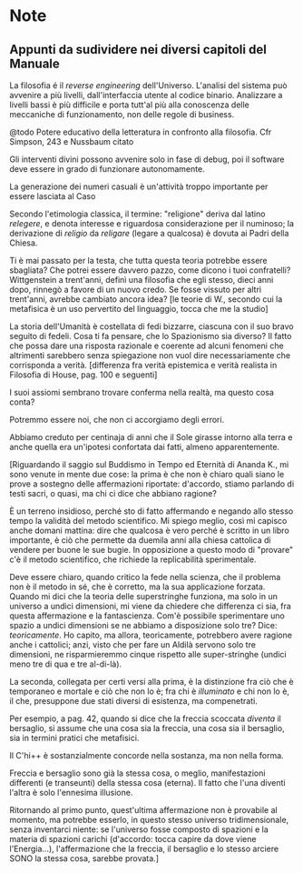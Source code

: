 # Note­
## Appunti da sudividere nei diversi capitoli del Manuale


La filosofia é il *reverse engineering* dell\'Universo.
L\'analisi del sistema può avvenire a più livelli, dall\'interfaccia
utente al codice binario.
Analizzare a livelli bassi è più difficile e porta tutt\'al più alla
conoscenza delle meccaniche di funzionamento, non delle regole di
business.

@todo Potere educativo della letteratura in confronto alla filosofia. 
Cfr Simpson, 243 e Nussbaum citato

Gli interventi divini possono avvenire solo in fase di debug, poi il
software deve essere in grado di funzionare autonomamente.

La generazione dei numeri casuali è un\'attività troppo importante per
essere lasciata al Caso

Secondo l'etimologia classica, il termine: "religione" deriva dal latino
*relegere*, e denota interesse e riguardosa considerazione per il
numinoso; la derivazione di *religio* da *religare* (legare a qualcosa)
è dovuta ai Padri della Chiesa.


Ti è mai passato per la testa, che tutta questa teoria potrebbe essere
sbagliata?
Che potrei essere davvero pazzo, come dicono i tuoi confratelli?
Wittgenstein a trent\'anni, definì una filosofia che egli stesso, dieci
anni dopo, rinnegò a favore di un nuovo credo. Se fosse vissuto per
altri trent\'anni, avrebbe cambiato ancora idea?
\[le teorie di W., secondo cui la metafisica è un uso pervertito del
linguaggio, tocca che me la studio\]

La storia dell\'Umanità è costellata di fedi bizzarre, ciascuna con il
suo bravo seguito di fedeli.
Cosa ti fa pensare, che lo Spazionismo sia diverso?
Il fatto che possa dare una risposta razionale e coerente ad alcuni
fenomeni che altrimenti sarebbero senza spiegazione non vuol dire
necessariamente che corrisponda a verità.
\[differenza fra verità epistemica e verità realista in Filosofia di
House, pag. 100 e seguenti\]

I suoi assiomi sembrano trovare conferma nella realtà, ma questo cosa
conta?

Potremmo essere noi, che non ci accorgiamo degli errori.

Abbiamo creduto per centinaja di anni che il Sole girasse intorno alla
terra e anche quella era un\'ipotesi confortata dai fatti, almeno
apparentemente.


\[Riguardando il saggio sul Buddismo in Tempo ed Eternità di Ananda K.,
mi sono venute in mente due cose: la prima è che non è chiaro quali
siano le prove a sostegno delle affermazioni riportate: d\'accordo,
stiamo parlando di testi sacri, o quasi, ma chi ci dice che abbiano
ragione?

È un terreno insidioso, perché sto di fatto affermando e negando allo
stesso tempo la validità del metodo scientifico. Mi spiego meglio, così
mi capisco anche domani mattina: dire che qualcosa è vero perché è
scritto in un libro importante, è ciò che permette da duemila anni alla
chiesa cattolica di vendere per buone le sue bugie. In opposizione a
questo modo di \"provare\" c\'è il metodo scientifico, che richiede la
replicabilità sperimentale.

Deve essere chiaro, quando critico la fede nella scienza, che il
problema non è il metodo in sé, che è corretto, ma la sua applicazione
forzata. Quando mi dici che la teoria delle superstringhe funziona, ma
solo in un universo a undici dimensioni, mi viene da chiedere che
differenza ci sia, fra questa affermazione e la fantascienza. Com\'è
possibile sperimentare uno spazio a undici dimensioni se ne abbiamo a
disposizione solo tre? Dice: *teoricamente*. Ho capito, ma allora,
teoricamente, potrebbero avere ragione anche i cattolici; anzi, visto
che per fare un Aldilà servono solo tre dimensioni, ne risparmieremmo
cinque rispetto alle super-stringhe (undici meno tre di qua e tre
al-di-là).

La seconda, collegata per certi versi alla prima, è la distinzione fra
ciò che è temporaneo e mortale e ciò che non lo è; fra chi è
*illuminato* e chi non lo è, il che, presuppone due stati diversi di
esistenza, ma compenetrati.

Per esempio, a pag. 42, quando si dice che la freccia scoccata *diventa*
il bersaglio, si assume che una cosa sia la freccia, una cosa sia il
bersaglio, sia in termini pratici che metafisici.

Il C\'hi++ è sostanzialmente concorde nella sostanza, ma non nella
forma.

Freccia e bersaglio sono già la stessa cosa, o meglio, manifestazioni
differenti (e transeunti) della stessa cosa (eterna). Il fatto che
l\'una diventi l\'altra è solo l\'ennesima illusione.

Ritornando al primo punto, quest\'ultima affermazione non è provabile al
momento, ma potrebbe esserlo, in questo stesso universo tridimensionale,
senza inventarci niente: se l\'universo fosse composto di spazioni e la
materia di spazioni carichi (d\'accordo: tocca capire da dove viene
l\'Energia\...), l\'affermazione che la freccia, il bersaglio e lo
stesso arciere SONO la stessa cosa, sarebbe provata.\]

[^1]: Gli stessi che precedentemente lo avevano accusato di essersi
    venduto all\'IBM

[^2]: Cap. II, verso 47
